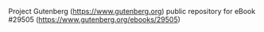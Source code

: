Project Gutenberg (https://www.gutenberg.org) public repository for eBook #29505 (https://www.gutenberg.org/ebooks/29505)
